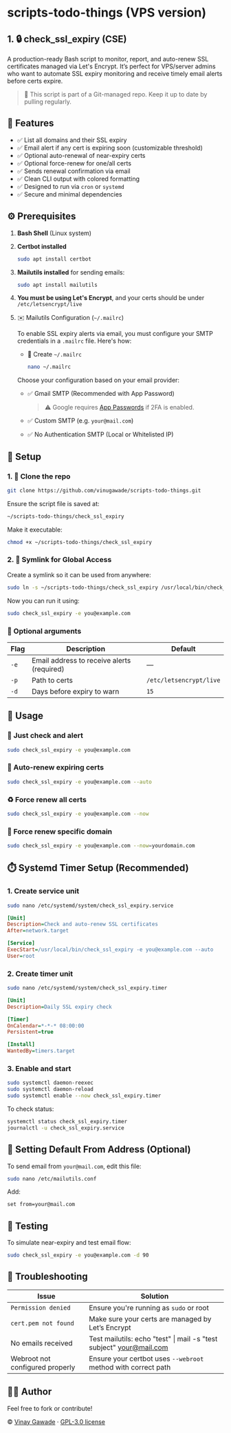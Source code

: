 # scripts-todo-things (VPS version)

## 1. 🔒 check_ssl_expiry (CSE)

A production-ready Bash script to monitor, report, and auto-renew SSL certificates managed via Let's Encrypt. It’s perfect for VPS/server admins who want to automate SSL expiry monitoring and receive timely email alerts before certs expire.

> 📁 This script is part of a Git-managed repo. Keep it up to date by pulling regularly.

## 📌 Features

* ✅ List all domains and their SSL expiry
* ✅ Email alert if any cert is expiring soon (customizable threshold)
* ✅ Optional auto-renewal of near-expiry certs
* ✅ Optional force-renew for one/all certs
* ✅ Sends renewal confirmation via email
* ✅ Clean CLI output with colored formatting
* ✅ Designed to run via `cron` or `systemd`
* ✅ Secure and minimal dependencies

## ⚙️ Prerequisites

1. **Bash Shell** (Linux system)
2. **Certbot installed**

   ```bash
   sudo apt install certbot
   ```

3. **Mailutils installed** for sending emails:

   ```bash
   sudo apt install mailutils
   ```

4. **You must be using Let's Encrypt**, and your certs should be under `/etc/letsencrypt/live`

5. ✉️ Mailutils Configuration (`~/.mailrc`)

   To enable SSL expiry alerts via email, you must configure your SMTP credentials in a `.mailrc` file. Here's how:

   * 📄 Create `~/.mailrc`

      ```bash
      nano ~/.mailrc
      ```

   Choose your configuration based on your email provider:
      * ✅ Gmail SMTP (Recommended with App Password)

         > ⚠️ Google requires [App Passwords](https://support.google.com/accounts/answer/185833) if 2FA is enabled.

      * ✅ Custom SMTP (e.g. `your@mail.com`)

      * ✅ No Authentication SMTP (Local or Whitelisted IP)

## 🧰 Setup

### 1. 📁 Clone the repo

```bash
git clone https://github.com/vinugawade/scripts-todo-things.git
```

Ensure the script file is saved at:

```bash
~/scripts-todo-things/check_ssl_expiry
```

Make it executable:

```bash
chmod +x ~/scripts-todo-things/check_ssl_expiry
```

### 2. 🔗 Symlink for Global Access

Create a symlink so it can be used from anywhere:

```bash
sudo ln -s ~/scripts-todo-things/check_ssl_expiry /usr/local/bin/check_ssl_expiry
```

Now you can run it using:

```bash
sudo check_ssl_expiry -e you@example.com
```

### 📁 Optional arguments

| Flag        | Description                              | Default                         |
|-------------|------------------------------------------|---------------------------------|
| `-e`        | Email address to receive alerts (required) | —                               |
| `-p`        | Path to certs                            | `/etc/letsencrypt/live`        |
| `-d`        | Days before expiry to warn               | `15`                            |

## 🚀 Usage

### 🔎 Just check and alert

```bash
sudo check_ssl_expiry -e you@example.com
```

### 🔁 Auto-renew expiring certs

```bash
sudo check_ssl_expiry -e you@example.com --auto
```

### ♻️ Force renew all certs

```bash
sudo check_ssl_expiry -e you@example.com --now
```

### 🎯 Force renew specific domain

```bash
sudo check_ssl_expiry -e you@example.com --now=yourdomain.com
```

## ⏱️ Systemd Timer Setup (Recommended)

### 1. Create service unit

```bash
sudo nano /etc/systemd/system/check_ssl_expiry.service
```

```ini
[Unit]
Description=Check and auto-renew SSL certificates
After=network.target

[Service]
ExecStart=/usr/local/bin/check_ssl_expiry -e you@example.com --auto
User=root
```

### 2. Create timer unit

```bash
sudo nano /etc/systemd/system/check_ssl_expiry.timer
```

```ini
[Unit]
Description=Daily SSL expiry check

[Timer]
OnCalendar=*-*-* 08:00:00
Persistent=true

[Install]
WantedBy=timers.target
```

### 3. Enable and start

```bash
sudo systemctl daemon-reexec
sudo systemctl daemon-reload
sudo systemctl enable --now check_ssl_expiry.timer
```

To check status:

```bash
systemctl status check_ssl_expiry.timer
journalctl -u check_ssl_expiry.service
```

## 🧧 Setting Default From Address (Optional)

To send email from `your@mail.com`, edit this file:

```bash
sudo nano /etc/mailutils.conf
```

Add:

```txt
set from=your@mail.com
```

## 🧪 Testing

To simulate near-expiry and test email flow:

```bash
sudo check_ssl_expiry -e you@example.com -d 90
```

## 🧯 Troubleshooting

| Issue                            | Solution                                                                 |
|----------------------------------|--------------------------------------------------------------------------|
| `Permission denied`              | Ensure you're running as `sudo` or root                                  |
| `cert.pem not found`             | Make sure your certs are managed by Let’s Encrypt                       |
| No emails received               | Test mailutils: echo "test" \| mail -s "test subject" <your@mail.com>              |
| Webroot not configured properly | Ensure your certbot uses `--webroot` method with correct path            |

## 👨‍🔧 Author

Feel free to fork or contribute!

© [Vinay Gawade](https://github.com/vinugawade) · [GPL-3.0 license](LICENSE)
